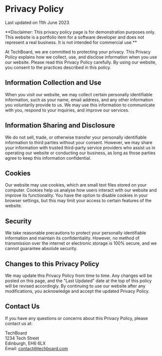 # Privacy Policy

Last updated on 11th June 2023

\*\*Disclaimer: This privacy policy page is for demonstration purposes only. This website is a portfolio item for a software developer and does not represent a real business. It is not intended for commercial use.\*\*

At TechBoard, we are committed to protecting your privacy. This Privacy Policy explains how we collect, use, and disclose information when you use our website. Please read this Privacy Policy carefully. By using our website, you consent to the practices described in this policy.

## Information Collection and Use

When you visit our website, we may collect certain personally identifiable information, such as your name, email address, and any other information you voluntarily provide to us. We may use this information to communicate with you, respond to your inquiries, and improve our services.

## Information Sharing and Disclosure

We do not sell, trade, or otherwise transfer your personally identifiable information to third parties without your consent. However, we may share your information with trusted third-party service providers who assist us in operating our website or conducting our business, as long as those parties agree to keep this information confidential.

## Cookies

Our website may use cookies, which are small text files stored on your computer. Cookies help us analyse how users interact with our website and improve its functionality. You have the option to disable cookies in your browser settings, but this may limit your access to certain features of the website.

## Security

We take reasonable precautions to protect your personally identifiable information and maintain its confidentiality. However, no method of transmission over the internet or electronic storage is 100% secure, and we cannot guarantee absolute security.

## Changes to this Privacy Policy

We may update this Privacy Policy from time to time. Any changes will be posted on this page, and the "Last Updated" date at the top of this policy will be revised accordingly. By continuing to use our website after any modifications, you acknowledge and accept the updated Privacy Policy.

## Contact Us

If you have any questions or concerns about this Privacy Policy, please contact us at:

TechBoard  
1234 Tech Street  
Edinburgh, EH6 6LX  
Email: contact@techboard.com
